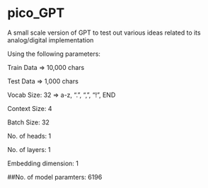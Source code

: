 # pico_GPT
A small scale version of GPT to test out various ideas related to its analog/digital implementation

Using the following parameters:

Train Data => 10,000 chars

Test Data => 1,000 chars

Vocab Size: 32 => a-z, “.”, “,”, “!”, END

Context Size: 4

Batch Size: 32

No. of heads: 1

No. of layers: 1

Embedding dimension: 1



##No. of model paramters: 6196
